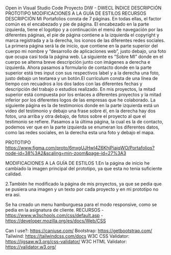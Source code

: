 Open in Visual Studio Code
Proyecto DIW - DWECL
ÍNDICE
DESCRIPCIÓN
PROTOTIPO
MODIFICACIONES A LA GUÍA DE ESTILOS
RECURSOS
DESCRIPCIÓN
Mi Portafolios consta de 7 páginas. En todas ellas, el factor común es el encabezado y pie de página. El encabezado en la parte izquierda, tiene el logotipo y a continuación el menú de navegación por las diferentes páginas, el pie de página contiene a la izquierda el copyright y marca registrada y a la derecha, los iconos de las diferentes redes sociales. La primera página será la de inicio, que contiene en la parte superior del cuerpo mi nombre y “desarrollo de aplicaciones web”, justo debajo, una foto que ocupa casi toda la página web. La siguiente es “Sobre MI” donde en el cuerpo se alterna breve descripción junto con imágenes a derecha e izquierda. Ahora pasamos a formulario de contacto donde en la parte superior está tres input con sus respectivos label y a la derecha una foto, justo debajo un textarea y un botón.El currículum consta de una línea de tiempo con recuadros a los dos lados con las diferentes fechas y descripción del trabajo o estudios realizado. En mis proyectos, la mitad superior está compuesta por los enlaces a diferentes proyectos y la mitad inferior por los diferentes logos de las empresas que he colaborado. La siguiente página es la de testimonios donde en la parte izquierda está un video del testimonio y debajo una frase sobre él, en la derecha hay dos fotos, una arriba y otra debajo, de fotos sobre el proyecto al que el testimonio se refiere. Pasamos a la última página, la cual es la de contacto, podemos ver que en la parte izquierda se enumeran los diferentes datos, como las redes sociales, en la derecha esta una foto y debajo el mapa.

PROTOTIPO
https://www.figma.com/proto/6mxgUJHwI4Z6KhjPiaiqWO/Portafolios?node-id=38%3A2&scaling=min-zoom&page-id=27%3A3

MODIFICACIONES A LA GUÍA DE ESTILOS
1.En la página de inicio he cambiado la imagen principal del prototipo, ya que esta no tenia suficiente calidad.

2.También he modificado la página de mis proyectos, ya que se pedia que se pusiera una imagen y un texto por cada proyecto y en mi prototipo no era asi.

Se ha creado un menu hamburguesa para el modo responsive, como se pedia en la asignatura de cliente.
RECURSOS
-https://www.w3schools.com/css/default.asp -https://developer.mozilla.org/es/docs/Web/CSS

Can I use?: https://caniuse.com/
Bootstrap: https://getbootstrap.com/
Tailwind: https://tailwindcss.com/docs
W3C CSS Validator: https://jigsaw.w3.org/css-validator/
W3C HTML Validator: https://validator.w3.org/
